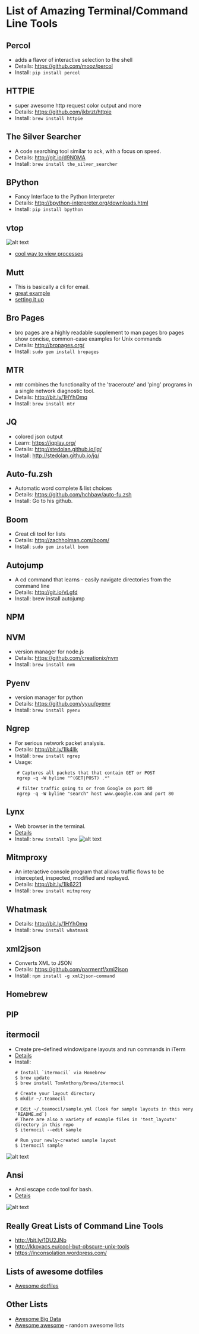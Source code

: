 List of Amazing Terminal/Command Line Tools
===========================================

Percol
------
- adds a flavor of interactive selection to the shell
- Details: https://github.com/mooz/percol
- Install: `pip install percol`

HTTPIE
------
- super awesome http request color output and more
- Details: https://github.com/jkbrzt/httpie
- Install: `brew install httpie`

The Silver Searcher
-------------------
- A code searching tool similar to ack, with a focus on speed.
- Details: http://git.io/d9N0MA
- Install: `brew install the_silver_searcher`

BPython
-------
- Fancy Interface to the Python Interpreter
- Details: http://bpython-interpreter.org/downloads.html
- Install: `pip install bpython`

 
vtop
----
![alt text](http://imgur.com/QadBfPU.png "Title")
- [cool way to view processes](https://parall.ax/blog/view/3131/vtop-revisiting-the-activity-monitor)

Mutt
----
 - This is basically a cli for email.
 - [great example](https://github.com/purzelrakete/dotfiles)
 - [setting it up](http://stevelosh.com/blog/2012/10/the-homely-mutt/) 

 
Bro Pages
---------
- bro pages are a highly readable supplement to man pages
  bro pages show concise, common-case examples for Unix commands
- Details: http://bropages.org/
- Install: `sudo gem install bropages`

MTR
----
- mtr combines the functionality of the 'traceroute' and 'ping' programs in a single network diagnostic tool.
- Details: http://bit.ly/1HYhOmq
- Install: `brew install mtr`

JQ
---
- colored json output
- Learn:   https://jqplay.org/
- Details: http://stedolan.github.io/jq/
- Install: http://stedolan.github.io/jq/

Auto-fu.zsh
-----------
- Automatic word complete & list choices
- Details: https://github.com/hchbaw/auto-fu.zsh
- Install: Go to his github.

Boom
-----
- Great cli tool for lists
- Details: http://zachholman.com/boom/
- Install: `sudo gem install boom`

Autojump
--------
- A cd command that learns - easily navigate directories from the command line
- Details: http://git.io/vLgfd
- Install: brew install autojump

NPM
---

NVM
---
- version manager for node.js
- Details: https://github.com/creationix/nvm
- Install: `brew install nvm`

Pyenv
-----
- version manager for python
- Details: https://github.com/yyuu/pyenv
- Install: `brew install pyenv`

Ngrep
-----
- For serious network packet analysis.
- Details: http://bit.ly/1Ik4llk
- Install: `brew install ngrep`
- Usage:
```
    # Captures all packets that that contain GET or POST
    ngrep -q -W byline "^(GET|POST) .*"

    # filter traffic going to or from Google on port 80
    ngrep -q -W byline "search" host www.google.com and port 80
```

Lynx
----
 - Web browser in the terminal.
 - [Details](http://lynx.invisible-island.net/lynx_help/lynx_help_main.html)
 - Install: `brew install lynx`
![alt text](http://www.tecmint.com/wp-content/uploads/2015/04/lynx-commandline-web-browsing.gif "Title")

Mitmproxy
---------
- An interactive console program that allows traffic flows to be intercepted, inspected, modified and replayed.
- Details: http://bit.ly/1Ik6221
- Install: `brew install mitmproxy`

Whatmask
---------
- Details: http://bit.ly/1HYhOmq
- Install: `brew install whatmask`

xml2json
--------
- Converts XML to JSON
- Details: https://github.com/parmentf/xml2json
- Install: `npm install -g xml2json-command`

Homebrew
--------

PIP
---

itermocil
---------
 - Create pre-defined window/pane layouts and run commands in iTerm
 - [Details](https://github.com/TomAnthony/itermocil)
 - Install:
   ```
   # Install `itermocil` via Homebrew
   $ brew update
   $ brew install TomAnthony/brews/itermocil
   
   # Create your layout directory
   $ mkdir ~/.teamocil
   
   # Edit ~/.teamocil/sample.yml (look for sample layouts in this very `README.md`)
   # There are also a variety of example files in 'test_layouts' directory in this repo
   $ itermocil --edit sample
   
   # Run your newly-created sample layout
   $ itermocil sample
   ```
 
 ![alt text](http://imgur.com/n9E8aPe.png "Title")

Ansi
----
 - Ansi escape code tool for bash.
 - [Detais](https://github.com/fidian/ansi)
 
 ![alt text](http://imgur.com/uT0FB2c.png "Title")

Really Great Lists of Command Line Tools
----------------------------------------
- http://bit.ly/1DU2JNb
- http://kkovacs.eu/cool-but-obscure-unix-tools
- https://inconsolation.wordpress.com/

Lists of awesome dotfiles
-------------------------
 - [Awesome dotfiles](https://github.com/webpro/awesome-dotfiles)
 

Other Lists
------------
 - [Awesome Big Data](https://github.com/onurakpolat/awesome-bigdata)
 - [Awesome awesome](https://github.com/emijrp/awesome-awesome) - random awesome lists
